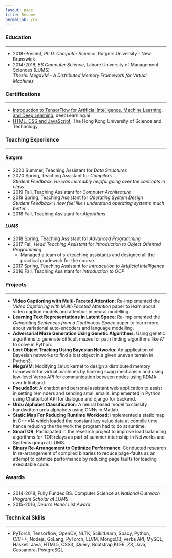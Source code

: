 ```yaml
---
layout: page
title: Resume
permalink: /cv
---
```

### Education
***
* 2018-Present, *Ph.D. Computer Science*, Rutgers University - New Brunswick  
* 2014-2018, *BS Computer Science*, Lahore University of Management Sciences (LUMS)  
    *Thesis: MegaVM - A Distributed Memory Framework for Virtual Machines*

### Certifications
***
* [Introduction to TensorFlow for Artificial Intelligence, Machine Learning, and Deep Learning](https://coursera.org/share/185e555aa7f9d646408a7dddcf6e19bf), deepLearning.ai
* [HTML, CSS and JavaScript](https://coursera.org/share/0a3861ee0b7fc82f6ecf0982f3a37684), The Hong Kong University of Science and Technology

### Teaching Experience
***
##### Rutgers
* 2020 Summer, Teaching Assistant for *Data Structures*  
* 2020 Spring, Teaching Assistant for *Compilers*  
    *Student Feedback: He was incredibly helpful going over the concepts in class.*
* 2019 Fall, Teaching Assistant for *Computer Architecture*
* 2019 Spring, Teaching Assistant for *Operating System Design*  
    *Student Feedback: I now feel like I understand operating systems much better...*
* 2018 Fall, Teaching Assistant for *Algorithms*

##### LUMS
* 2018 Spring, Teaching Assistant for *Advanced Programming*
* 2017 Fall, *Head Teaching Assistant* for *Introduction to Object Oriented Programming*
    * Managed a team of six teaching assistants and designed all the practical gradework for the course.
* 2017 Spring, Teaching Assistant for *Introdcution to Artificial Intelligence*
* 2016 Fall, Teaching Assistant for *Introduction to OOP*

### Projects
***
* **Video Captioning with Multi-Faceted Attention**: Re-implemented the *Video Captioning with Multi-Faceted Attention* paper to learn about video caption models and attention in neural modelling.
* **Learning Text Representations in Latent Space**: Re-implemented the *Generating Sentences from a Continuous Space* paper to learn more about variational auto-encoders and language modelling.
* **Adversarial Maze Generation Using Genetic Algorithms**: Using genetic algorithms to generate difficult mazes for path finding algorithms like A\* to solve in Python.
* **Lost Object Tracking Using Bayesian Networks**: An application of Bayesian networks to find a lost object in a given uneven terrain in Python3.
* **MegaVM**: Modifying *Linux* kernel to design a distributed memory framework for virtual machines by hacking swap mechanism and using low-level Verbs API for communication between nodes using RDMA over Infiniband.
* **PseudoBot**: A chatbot and personal assistant web application to assist in setting reminders and sending small emails, implemented in Python using Chatterbot API for dialogue and django for backend.
* **Urdu Alphabet Classification**: A neural based model to classify handwritten urdu alphabets using CNNs in Matlab.
* **Static Map For Reducing Runtime Workload**: Implemented a static map in C\+\+\=14 which loaded the constant key value data at compile time hence reducing the the work the program had to do at runtime.
* **SmarTOR**: Participated in the research project to improve load balancing algorithms for TOR relays as part of summer internship in Networks and Systems group at LUMS.
* **Binary Re-Arrangement to Optimize Performance**: Conducted research in re-arrangement of compiled binaries to reduce page-faults as an attempt to optmize performance by reducing page faults for loading executable code.

### Awards
***
* 2014-2018, Fully Funded BS. Computer Science as *National Outreach Program Scholar at LUMS*
* 2015-2016, *Dean\'s Honor List Award*

### Technical Skills
***
* PyTorch, Tensorflow, OpenCV, NLTK, ScikitLearn, Spacy, Python, C/C++, Nodejs, GoLang, PyTorch, LLVM, MongoDB, verbs API, MySQL, Haskell, Java, HTML5, CSS3, jQuery, Bootstrap,KLEE, Z3, Java, Cassandra, PostgreSQL